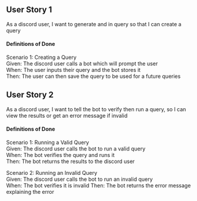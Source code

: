 ## User Story 1
As a discord user, I want to generate and in query so that I can create a query

#### Definitions of Done
Scenario 1: Creating a Query  
Given: The discord user calls a bot which will prompt the user  
When: The user inputs their query and the bot stores it  
Then: The user can then save the query to be used for a future queries  

## User Story 2
As a discord user, I want to tell the bot to verify then run a query, so I can view the results or get an error message if invalid

#### Definitions of Done
Scenario 1: Running a Valid Query  
Given: The discord user calls the bot to run a valid query  
When: The bot verifies the query and runs it  
Then: The bot returns the results to the discord user

Scenario 2: Running an Invalid Query  
Given: The discord user calls the bot to run an invalid query  
When: The bot verifies it is invalid
Then: The bot returns the error message explaining the error
